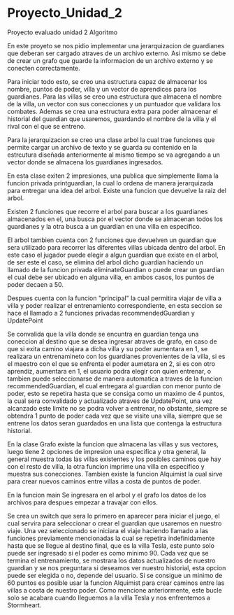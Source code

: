 # Proyecto_Unidad_2
 
 Proyecto evaluado unidad 2 Algoritmo

En este proyeto se nos pidio implementar una jerarquizacion de guardianes que deberan ser cargado atraves de un archivo externo.
Asi mismo se debe de crear un grafo que guarde la informacion de un archivo externo y se conecten correctamente.

Para iniciar todo esto, se creo una estructura capaz de almacenar los nombre, puntos de poder, villa y un vector de aprendices para los guardianes.
Para las villas se creo una estructura que almacena el nombre de la villa, un vector con sus conecciones y un puntuador que validara los combates.
Ademas se crea una estructura extra para poder almacenar el historial del guardian que usaremos, guardando el nombre de la villa y el rival con el que se entreno.

Para la jerarquizacion se creo una clase arbol la cual trae funciones que permite cargar un archivo de texto y se guarda su contenido en la estrcutura diseñada anteriormente al mismo tiempo se va agregando a un vector donde se almacena los guardianes ingresados.

En esta clase exiten 2 impresiones, una publica que simplemente llama la funcion privada printguardian, la cual lo ordena de manera jerarquizada para entregar una idea del arbol.
Existe una funcion que devuelve la raiz del arbol.

Existen 2 funciones que recorre el arbol para buscar a los guardianes almacenados en el, una busca por el vector donde se almacenan todos los guardianes y la otra busca a un guardian en una villa en especifico.

El arbol tambien cuenta con 2 funciones que devuelven un guardian que sera utilizado para recorrer las diferentes villas ubicada dentro del arbol.
En este caso el jugador puede elegir a algun guardian que existe en el arbol, de ser este el caso, se elimina del arbol dicho guardian haciendo un llamado de la funcion privada eliminateGuardian o puede crear un guardian el cual debe ser ubicado en alguna villa, en ambos casos, los puntos de poder decaen a 50.

Despues cuenta con la funcion "principal" la cual permitira viajar de villa a villa y poder realizar el entrenamiento correspondiente, en esta seccion se hace el llamado a 2 funciones privadas recommendedGuardian y UpdatePoint

Se convalida que la villa donde se encuntra en guardian tenga una coneccion al destino que se desea ingresar atraves de grafo, en caso de que si exita camino viajara a dicha villa y su poder aumentara en 1, se realizara un entrenamineto con los guardianes provenientes de la villa, si es el maestro con el que se enfrenta el poder aumetara en 2, si es con otro aprendiz, aumentara en 1, el usuario podra elegir con quien entrenar, o tambien puede seleccionarse de manera automatica a traves de la funcion recommendedGuardian, el cual entregara al guardian con menor punto de poder, esto se repetira hasta que se consiga como un maximo de 4 puntos, la cual sera convalidado y actualizado atraves de UpdatePoint, una vez alcanzado este limite no se podra volver a entrenar, no obstante, siempre se obtendra 1 punto de poder cada vez que se visite una villa, siempre que se entrene los datos seran guardados en una lista que contenga la estructura historial.

En la clase Grafo existe la funcion que almacena las villas y sus vectores, luego tiene 2 opciones de impresion una especifica y otra general, la general muestra todas las villas existentes y los posibles caminos que hay con el resto de villa, la otra funcion imprime una villa en especifico y muestra sus conecciones.
Tambien existe la funcion Alquimist la cual sirve para crear nuevos caminos entre villas a costa de puntos de poder.

En la funcion main
Se ingresara en el arbol y el grafo los datos de los archivos para despues empezar a travajar con ellos.

Se crea un switch que sera lo primero en aparecer para iniciar el juego, el cual servira para seleccionar o crear el guardian que usaremos en nuestro viaje.
Una vez seleccionado se iniciara el viaje haciendo llamado a las funciones previamente mencionadas la cual se repetira indefinidamente hasta que se llegue al destino final, que es la villa Tesla, este punto solo puede ser ingresado si el poder es como minimo 90.
Cada vez que se termina el entrenamiento, se mostrara los datos actualizados de nuestro guardian y se nos preguntara si deseamos ver nuestro historial, esta opcion puede ser elegida o no, depende del usuario.
Si se consigue un minimo de 60 puntos es posible usar la funcion Alquimist para crear caminos entre las villas a costa de nuestro poder.
Como mencione anteriormente, este bucle solo se acabara cuando lleguemos a la villa Tesla y nos enfrentemos a Stormheart.